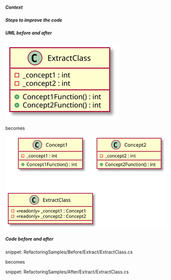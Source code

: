 
##### Context

##### Steps to improve the code

##### UML before and after

![ExtractClass - Before](uml/Before/Extract/ExtractClass.svg?raw=true)

becomes

![ExtractClass - After](uml/After/Extract/ExtractClass.svg?raw=true)

##### Code before and after

snippet: RefactoringSamples/Before/Extract/ExtractClass.cs

becomes

snippet: RefactoringSamples/After/Extract/ExtractClass.cs
